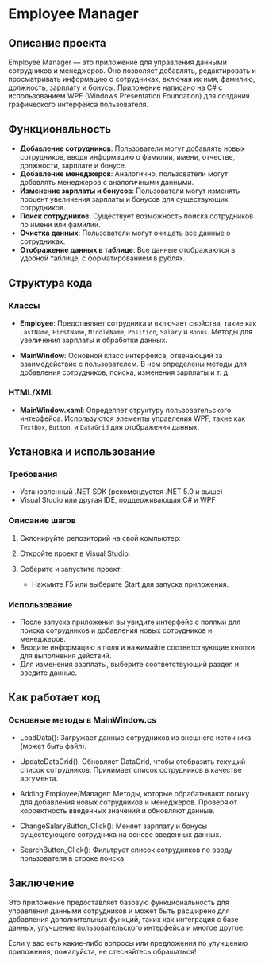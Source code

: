 # Employee Manager

## Описание проекта

Employee Manager — это приложение для управления данными сотрудников и менеджеров. Оно позволяет добавлять, редактировать и просматривать информацию о сотрудниках, включая их имя, фамилию, должность, зарплату и бонусы. Приложение написано на C# с использованием WPF (Windows Presentation Foundation) для создания графического интерфейса пользователя.

## Функциональность

- **Добавление сотрудников**: Пользователи могут добавлять новых сотрудников, вводя информацию о фамилии, имени, отчестве, должности, зарплате и бонусе.
- **Добавление менеджеров**: Аналогично, пользователи могут добавлять менеджеров с аналогичными данными.
- **Изменение зарплаты и бонусов**: Пользователи могут изменять процент увеличения зарплаты и бонусов для существующих сотрудников.
- **Поиск сотрудников**: Существует возможность поиска сотрудников по имени или фамилии.
- **Очистка данных**: Пользователи могут очищать все данные о сотрудниках.
- **Отображение данных в таблице**: Все данные отображаются в удобной таблице, с форматированием в рублях.

## Структура кода

### Классы

- **Employee**: Представляет сотрудника и включает свойства, такие как `LastName`, `FirstName`, `MiddleName`, `Position`, `Salary` и `Bonus`. Методы для увеличения зарплаты и обработки данных.
  
- **MainWindow**: Основной класс интерфейса, отвечающий за взаимодействие с пользователем. В нем определены методы для добавления сотрудников, поиска, изменения зарплаты и т. д.

### HTML/XML

- **MainWindow.xaml**: Определяет структуру пользовательского интерфейса. Используются элементы управления WPF, такие как `TextBox`, `Button`, и `DataGrid` для отображения данных. 

## Установка и использование

### Требования

- Установленный .NET SDK (рекомендуется .NET 5.0 и выше)
- Visual Studio или другая IDE, поддерживающая C# и WPF

### Описание шагов

1. Склонируйте репозиторий на свой компьютер:

2. Откройте проект в Visual Studio.

3. Соберите и запустите проект:
   - Нажмите F5 или выберите Start для запуска приложения.

### Использование

- После запуска приложения вы увидите интерфейс с полями для поиска сотрудников и добавления новых сотрудников и менеджеров.
- Вводите информацию в поля и нажимайте соответствующие кнопки для выполнения действий.
- Для изменения зарплаты, выберите соответствующий раздел и введите данные.

## Как работает код

### Основные методы в MainWindow.cs

- LoadData(): Загружает данные сотрудников из внешнего источника (может быть файл).

- UpdateDataGrid(): Обновляет DataGrid, чтобы отобразить текущий список сотрудников. Принимает список сотрудников в качестве аргумента.

- Adding Employee/Manager: Методы, которые обрабатывают логику для добавления новых сотрудников и менеджеров. Проверяют корректность введенных значений и обновляют данные.

- ChangeSalaryButton_Click(): Меняет зарплату и бонусы существующего сотрудника на основе введенных данных.

- SearchButton_Click(): Фильтрует список сотрудников по вводу пользователя в строке поиска.

## Заключение

Это приложение предоставляет базовую функциональность для управления данными сотрудников и может быть расширено для добавления дополнительных функций, таких как интеграция с базе данных, улучшение пользовательского интерфейса и многое другое.

Если у вас есть какие-либо вопросы или предложения по улучшению приложения, пожалуйста, не стесняйтесь обращаться!